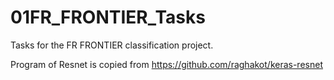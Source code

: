# 01FR_FRONTIER_Tasks
Tasks for the FR FRONTIER classification project.

Program of Resnet is copied from 
https://github.com/raghakot/keras-resnet
